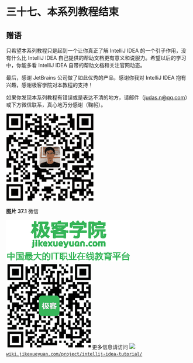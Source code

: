 # 三十七、本系列教程结束

## 赠语

只希望本系列教程只是起到一个让你真正了解 IntelliJ IDEA 的一个引子作用，没有什么比 IntelliJ IDEA 自己提供的帮助文档更有意义和说服力。希望以后的学习中，你能多看 IntelliJ IDEA 自带的帮助文档和关注官网动态。

最后，感谢 JetBrains 公司做了如此优秀的产品，感谢你我对 IntelliJ IDEA 抱有兴趣，感谢极客学院对本教程的支持！

如果你发现本系列教程有错误或是表达不清的地方，请邮件（judas.n@qq.com）或下方微信联系，真心地万分感谢（鞠躬）。

![微信](img/weixin.jpg)

**图片 37.1** 微信

![](img/jk_book.png)![](img/jk_weixin.png)更多信息请访问 ![](http://wiki.jikexueyuan.com/project/intellij-idea-tutorial/)[`wiki.jikexueyuan.com/project/intellij-idea-tutorial/`](http://wiki.jikexueyuan.com/project/intellij-idea-tutorial/)